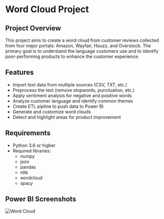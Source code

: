# Word Cloud Project
## Project Overview
This project aims to create a word cloud from customer reviews collected from four major portals: Amazon, Wayfair, Houzz, and Overstock. The primary goal is to understand the language customers use and to identify poor-performing products to enhance the customer experience.

## Features
* Import text data from multiple sources (CSV, TXT, etc.)
* Preprocess the text (remove stopwords, punctuation, etc.)
* Apply sentiment analysis for negative and positive words
* Analyze customer language and identify common themes
* Create ETL pipline to push data to Power BI
* Generate and customize word clouds
* Detect and highlight areas for product improvement

## Requirements
* Python 3.6 or higher
* Required libraries:
	+ numpy
 	+ json
	+ pandas
	+ nltk
	+ wordcloud
	+ spacy

## Power BI Screenshots

![Word Cloud](https://www.dropbox.com/scl/fi/3nolmocetm7pvwbf17xrl/word_cloud.gif)

